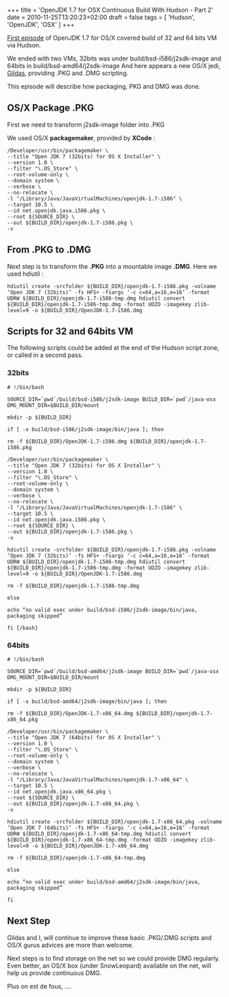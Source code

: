 +++
title = 'OpenJDK 1.7 for OSX Continuous Build With Hudson - Part 2'
date = 2010-11-25T13:20:23+02:00
draft = false
tags = [ 'Hudson', 'OpenJDK', 'OSX' ]
+++

[First episode](http://blog.hgomez.net/?p=670) of OpenJDK 1.7 for OS/X covered build of 32 and 64 bits VM via Hudson.

We ended with two VMs, 32bits was under build/bsd-i586/j2sdk-image and 64bits in build/bsd-amd64/j2sdk-image And here appears a new OS/X jedi, [Gildas](http://www.hikage.be/), providing .PKG and .DMG scripting.

This episode will describe how packaging, PKG and DMG was done.

## OS/X Package .PKG

First we need to transform j2sdk-image folder into .PKG

We used OS/X **packagemaker**, provided by **XCode** :

```
/Developer/usr/bin/packagemaker \
--title "Open JDK 7 (32bits) for OS X Installer" \
--version 1.0 \
--filter "\.DS_Store" \
--root-volume-only \
--domain system \
--verbose \
--no-relocate \
-l "/Library/Java/JavaVirtualMachines/openjdk-1.7-i586" \
--target 10.5 \
--id net.openjdk.java.i586.pkg \
--root ${SOURCE_DIR} \
--out ${BUILD_DIR}/openjdk-1.7-i586.pkg \
-v
```

## From .PKG to .DMG

Next step is to transform the **.PKG** into a mountable image **.DMG**. Here we used hdiutil :

```
hdiutil create -srcfolder ${BUILD_DIR}/openjdk-1.7-i586.pkg -volname ‘Open JDK 7 (32bits)’ -fs HFS+ -fsargs ‘-c c=64,a=16,e=16’ -format UDRW ${BUILD_DIR}/openjdk-1.7-i586-tmp.dmg hdiutil convert ${BUILD_DIR}/openjdk-1.7-i586-tmp.dmg -format UDZO -imagekey zlib-level=9 -o ${BUILD_DIR}/OpenJDK-1.7-i586.dmg
```

## Scripts for 32 and 64bits VM

The following scripts could be added at the end of the Hudson script zone, or called in a second pass.

### 32bits

```
# !/bin/bash

SOURCE_DIR=`pwd`/build/bsd-i586/j2sdk-image BUILD_DIR=`pwd`/java-osx DMG_MOUNT_DIR=$BUILD_DIR/mount

mkdir -p ${BUILD_DIR}

if [ -x build/bsd-i586/j2sdk-image/bin/java ]; then

rm -f ${BUILD_DIR}/OpenJDK-1.7-i586.dmg ${BUILD_DIR}/openjdk-1.7-i586.pkg

/Developer/usr/bin/packagemaker \
--title "Open JDK 7 (32bits) for OS X Installer" \
--version 1.0 \
--filter "\.DS_Store" \
--root-volume-only \
--domain system \
--verbose \
--no-relocate \
-l "/Library/Java/JavaVirtualMachines/openjdk-1.7-i586" \
--target 10.5 \
--id net.openjdk.java.i586.pkg \
--root ${SOURCE_DIR} \
--out ${BUILD_DIR}/openjdk-1.7-i586.pkg \
-v

hdiutil create -srcfolder ${BUILD_DIR}/openjdk-1.7-i586.pkg -volname ‘Open JDK 7 (32bits)’ -fs HFS+ -fsargs ‘-c c=64,a=16,e=16’ -format UDRW ${BUILD_DIR}/openjdk-1.7-i586-tmp.dmg hdiutil convert ${BUILD_DIR}/openjdk-1.7-i586-tmp.dmg -format UDZO -imagekey zlib-level=9 -o ${BUILD_DIR}/OpenJDK-1.7-i586.dmg

rm -f ${BUILD_DIR}/openjdk-1.7-i586-tmp.dmg

else

echo “no valid exec under build/bsd-i586/j2sdk-image/bin/java, packaging skipped”

fi [/bash]
```

### 64bits

```
# !/bin/bash

SOURCE_DIR=`pwd`/build/bsd-amd64/j2sdk-image BUILD_DIR=`pwd`/java-osx DMG_MOUNT_DIR=$BUILD_DIR/mount

mkdir -p ${BUILD_DIR}

if [ -x build/bsd-amd64/j2sdk-image/bin/java ]; then

rm -f ${BUILD_DIR}/OpenJDK-1.7-x86_64.dmg ${BUILD_DIR}/openjdk-1.7-x86_64.pkg

/Developer/usr/bin/packagemaker \
--title "Open JDK 7 (64bits) for OS X Installer" \
--version 1.0 \
--filter "\.DS_Store" \
--root-volume-only \
--domain system \
--verbose \
--no-relocate \
-l "/Library/Java/JavaVirtualMachines/openjdk-1.7-x86_64" \
--target 10.5 \
--id net.openjdk.java.x86_64.pkg \
--root ${SOURCE_DIR} \
--out ${BUILD_DIR}/openjdk-1.7-x86_64.pkg \
-v

hdiutil create -srcfolder ${BUILD_DIR}/openjdk-1.7-x86_64.pkg -volname ‘Open JDK 7 (64bits)’ -fs HFS+ -fsargs ‘-c c=64,a=16,e=16’ -format UDRW ${BUILD_DIR}/openjdk-1.7-x86_64-tmp.dmg hdiutil convert ${BUILD_DIR}/openjdk-1.7-x86_64-tmp.dmg -format UDZO -imagekey zlib-level=9 -o ${BUILD_DIR}/OpenJDK-1.7-x86_64.dmg

rm -f ${BUILD_DIR}/openjdk-1.7-x86_64-tmp.dmg

else

echo “no valid exec under build/bsd-amd64/j2sdk-image/bin/java, packaging skipped”

fi
```

## Next Step

Gildas and I, will continue to improve these basic .PKG/.DMG scripts and OS/X gurus advices are more than welcome.

Next steps is to find storage on the net so we could provide DMG regularly. Even better, an OS/X box (under SnowLeopard) available on the net, will help us provide continuous DMG.

Plus on est de fous, ….
